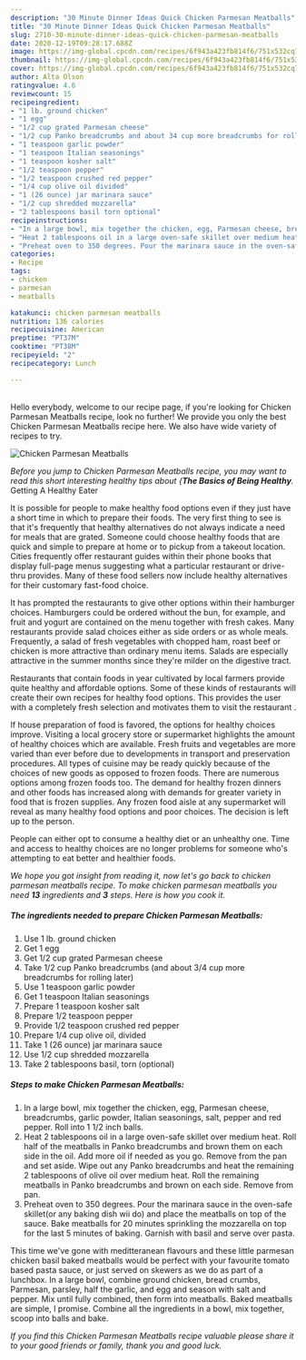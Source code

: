 ```yaml
---
description: "30 Minute Dinner Ideas Quick Chicken Parmesan Meatballs"
title: "30 Minute Dinner Ideas Quick Chicken Parmesan Meatballs"
slug: 2710-30-minute-dinner-ideas-quick-chicken-parmesan-meatballs
date: 2020-12-19T09:28:17.688Z
image: https://img-global.cpcdn.com/recipes/6f943a423fb814f6/751x532cq70/chicken-parmesan-meatballs-recipe-main-photo.jpg
thumbnail: https://img-global.cpcdn.com/recipes/6f943a423fb814f6/751x532cq70/chicken-parmesan-meatballs-recipe-main-photo.jpg
cover: https://img-global.cpcdn.com/recipes/6f943a423fb814f6/751x532cq70/chicken-parmesan-meatballs-recipe-main-photo.jpg
author: Alta Olson
ratingvalue: 4.6
reviewcount: 15
recipeingredient:
- "1 lb. ground chicken"
- "1 egg"
- "1/2 cup grated Parmesan cheese"
- "1/2 cup Panko breadcrumbs and about 34 cup more breadcrumbs for rolling later"
- "1 teaspoon garlic powder"
- "1 teaspoon Italian seasonings"
- "1 teaspoon kosher salt"
- "1/2 teaspoon pepper"
- "1/2 teaspoon crushed red pepper"
- "1/4 cup olive oil divided"
- "1 (26 ounce) jar marinara sauce"
- "1/2 cup shredded mozzarella"
- "2 tablespoons basil torn optional"
recipeinstructions:
- "In a large bowl, mix together the chicken, egg, Parmesan cheese, breadcrumbs, garlic powder, Italian seasonings, salt, pepper and red pepper. Roll into 1 1/2 inch balls."
- "Heat 2 tablespoons oil in a large oven-safe skillet over medium heat. Roll half of the meatballs in Panko breadcrumbs and brown them on each side in the oil. Add more oil if needed as you go. Remove from the pan and set aside. Wipe out any Panko breadcrumbs and heat the remaining 2 tablespoons of olive oil over medium heat. Roll the remaining meatballs in Panko breadcrumbs and brown on each side. Remove from pan."
- "Preheat oven to 350 degrees. Pour the marinara sauce in the oven-safe skillet(or any baking dish wii do) and place the meatballs on top of the sauce. Bake meatballs for 20 minutes sprinkling the mozzarella on top for the last 5 minutes of baking. Garnish with basil and serve over pasta."
categories:
- Recipe
tags:
- chicken
- parmesan
- meatballs

katakunci: chicken parmesan meatballs 
nutrition: 136 calories
recipecuisine: American
preptime: "PT37M"
cooktime: "PT38M"
recipeyield: "2"
recipecategory: Lunch

---
```

<br>
Hello everybody, welcome to our recipe page, if you're looking for Chicken Parmesan Meatballs recipe, look no further! We provide you only the best Chicken Parmesan Meatballs recipe here. We also have wide variety of recipes to try.
<br>


![Chicken Parmesan Meatballs](https://img-global.cpcdn.com/recipes/6f943a423fb814f6/751x532cq70/chicken-parmesan-meatballs-recipe-main-photo.jpg)

<i>Before you jump to Chicken Parmesan Meatballs recipe, you may want to read this short interesting healthy tips about {<strong>The Basics of Being Healthy</strong>.</i>
Getting A Healthy Eater

It is possible for people to make healthy food options even if they just have a short time in which to prepare their foods. The very first thing to see is that it's frequently that healthy alternatives do not always indicate a need for meals that are grated. Someone could choose healthy foods that are quick and simple to prepare at home or to pickup from a takeout location. Cities frequently offer restaurant guides within their phone books that display full-page menus suggesting what a particular restaurant or drive-thru provides. Many of these food sellers now include healthy alternatives for their customary fast-food choice.

 It has prompted the restaurants to give other options within their hamburger choices. Hamburgers could be ordered without the bun, for example, and fruit and yogurt are contained on the menu together with fresh cakes. Many restaurants provide salad choices either as side orders or as whole meals. Frequently, a salad of fresh vegetables with chopped ham, roast beef or chicken is more attractive than ordinary menu items.  Salads are especially attractive in the summer months since they're milder on the digestive tract.

Restaurants that contain foods in year cultivated by local farmers provide quite healthy and affordable options. Some of these kinds of restaurants will create their own recipes for healthy food options.  This provides the user with a completely fresh selection and motivates them to visit the restaurant .

If house preparation of food is favored, the options for healthy choices improve. Visiting a local grocery store or supermarket highlights the amount of healthy choices which are available. Fresh fruits and vegetables are more varied than ever before due to developments in transport and preservation procedures.  All types of cuisine may be ready quickly because of the choices of new goods as opposed to frozen foods. There are numerous options among frozen foods too. The demand for healthy frozen dinners and other foods has increased along with demands for greater variety in food that is frozen supplies. Any frozen food aisle at any supermarket will reveal as many healthy food options and poor choices. The decision is left up to the person.

People can either opt to consume a healthy diet or an unhealthy one. Time and access to healthy choices are no longer problems for someone who's attempting to eat better and healthier foods.


<i>We hope you got insight from reading it, now let's go back to chicken parmesan meatballs recipe. To make chicken parmesan meatballs you need <strong>13</strong> ingredients and <strong>3</strong> steps. Here is how you cook it.
</i>

##### The ingredients needed to prepare Chicken Parmesan Meatballs:

1. Use 1 lb. ground chicken
1. Get 1 egg
1. Get 1/2 cup grated Parmesan cheese
1. Take 1/2 cup Panko breadcrumbs (and about 3/4 cup more breadcrumbs for rolling later)
1. Use 1 teaspoon garlic powder
1. Get 1 teaspoon Italian seasonings
1. Prepare 1 teaspoon kosher salt
1. Prepare 1/2 teaspoon pepper
1. Provide 1/2 teaspoon crushed red pepper
1. Prepare 1/4 cup olive oil, divided
1. Take 1 (26 ounce) jar marinara sauce
1. Use 1/2 cup shredded mozzarella
1. Take 2 tablespoons basil, torn (optional)


##### Steps to make Chicken Parmesan Meatballs:

1. In a large bowl, mix together the chicken, egg, Parmesan cheese, breadcrumbs, garlic powder, Italian seasonings, salt, pepper and red pepper. Roll into 1 1/2 inch balls.
1. Heat 2 tablespoons oil in a large oven-safe skillet over medium heat. Roll half of the meatballs in Panko breadcrumbs and brown them on each side in the oil. Add more oil if needed as you go. Remove from the pan and set aside. Wipe out any Panko breadcrumbs and heat the remaining 2 tablespoons of olive oil over medium heat. Roll the remaining meatballs in Panko breadcrumbs and brown on each side. Remove from pan.
1. Preheat oven to 350 degrees. Pour the marinara sauce in the oven-safe skillet(or any baking dish wii do) and place the meatballs on top of the sauce. Bake meatballs for 20 minutes sprinkling the mozzarella on top for the last 5 minutes of baking. Garnish with basil and serve over pasta.


This time we&#39;ve gone with meditteranean flavours and these little parmesan chicken basil baked meatballs would be perfect with your favourite tomato based pasta sauce, or just served on skewers as we do as part of a lunchbox. In a large bowl, combine ground chicken, bread crumbs, Parmesan, parsley, half the garlic, and egg and season with salt and pepper. Mix until fully combined, then form into meatballs. Baked meatballs are simple, I promise. Combine all the ingredients in a bowl, mix together, scoop into balls and bake. 

<i>If you find this Chicken Parmesan Meatballs recipe valuable please share it to your good friends or family, thank you and good luck.</i>
